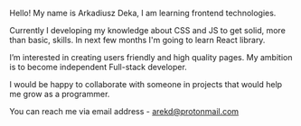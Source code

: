 Hello! My name is Arkadiusz Deka, I am learning frontend technologies. 

Currently I developing my knowledge about CSS and JS to get solid, more than basic, skills. In next few months I'm going to learn React library.

I’m interested in creating users friendly and high quality pages. My ambition is to become independent Full-stack developer.

I would be happy to collaborate with someone in projects that would help me grow as a programmer. 


You can reach me via email address - arekd@protonmail.com
